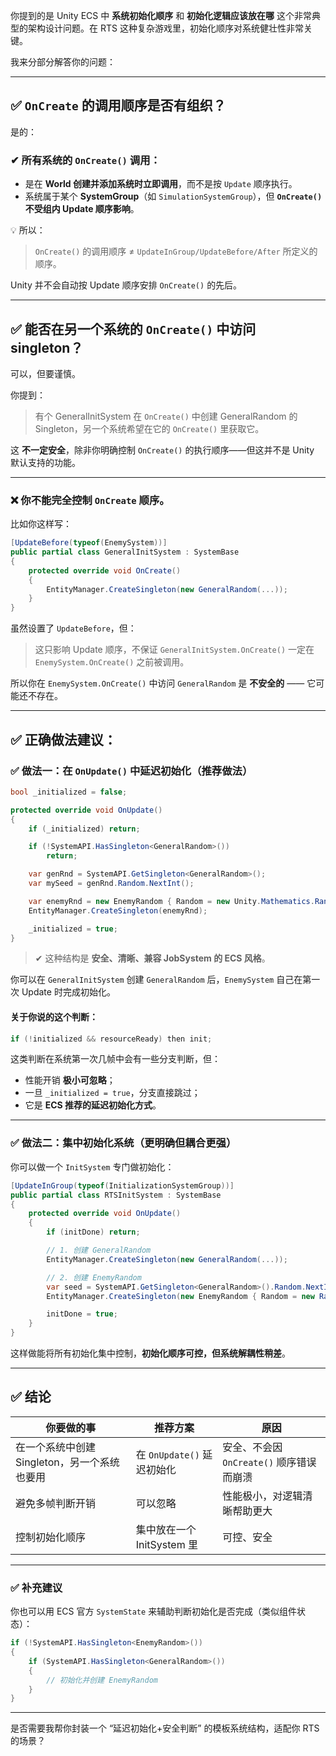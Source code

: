 你提到的是 Unity ECS 中 **系统初始化顺序** 和 **初始化逻辑应该放在哪** 这个非常典型的架构设计问题。在 RTS 这种复杂游戏里，初始化顺序对系统健壮性非常关键。

我来分部分解答你的问题：

---

## ✅ `OnCreate` 的调用顺序是否有组织？

是的：

### ✔ 所有系统的 `OnCreate()` 调用：

- 是在 **World 创建并添加系统时立即调用**，而不是按 `Update` 顺序执行。
- 系统属于某个 **SystemGroup**（如 `SimulationSystemGroup`），但 **`OnCreate()` 不受组内 Update 顺序影响**。

💡 所以：

> `OnCreate()` 的调用顺序 ≠ `UpdateInGroup/UpdateBefore/After` 所定义的顺序。

Unity 并不会自动按 Update 顺序安排 `OnCreate()` 的先后。

---

## ✅ 能否在另一个系统的 `OnCreate()` 中访问 singleton？

可以，但要谨慎。

你提到：

> 有个 GeneralInitSystem 在 `OnCreate()` 中创建 GeneralRandom 的 Singleton，另一个系统希望在它的 `OnCreate()` 里获取它。

这 **不一定安全**，除非你明确控制 `OnCreate()` 的执行顺序——但这并不是 Unity 默认支持的功能。

---

### ❌ 你不能完全控制 `OnCreate` 顺序。

比如你这样写：

```csharp
[UpdateBefore(typeof(EnemySystem))]
public partial class GeneralInitSystem : SystemBase
{
    protected override void OnCreate()
    {
        EntityManager.CreateSingleton(new GeneralRandom(...));
    }
}
```

虽然设置了 `UpdateBefore`，但：
> 这只影响 Update 顺序，不保证 `GeneralInitSystem.OnCreate()` 一定在 `EnemySystem.OnCreate()` 之前被调用。

所以你在 `EnemySystem.OnCreate()` 中访问 `GeneralRandom` 是 **不安全的** —— 它可能还不存在。

---

## ✅ 正确做法建议：

### ✅ 做法一：在 `OnUpdate()` 中延迟初始化（推荐做法）

```csharp
bool _initialized = false;

protected override void OnUpdate()
{
    if (_initialized) return;

    if (!SystemAPI.HasSingleton<GeneralRandom>())
        return;

    var genRnd = SystemAPI.GetSingleton<GeneralRandom>();
    var mySeed = genRnd.Random.NextInt();

    var enemyRnd = new EnemyRandom { Random = new Unity.Mathematics.Random((uint)mySeed) };
    EntityManager.CreateSingleton(enemyRnd);

    _initialized = true;
}
```

> ✔ 这种结构是 **安全、清晰、兼容 JobSystem 的 ECS 风格**。

你可以在 `GeneralInitSystem` 创建 `GeneralRandom` 后，`EnemySystem` 自己在第一次 Update 时完成初始化。

#### 关于你说的这个判断：

```csharp
if (!initialized && resourceReady) then init;
```

这类判断在系统第一次几帧中会有一些分支判断，但：
- 性能开销 **极小可忽略**；
- 一旦 `_initialized = true`，分支直接跳过；
- 它是 **ECS 推荐的延迟初始化方式**。

---

### ✅ 做法二：集中初始化系统（更明确但耦合更强）

你可以做一个 `InitSystem` 专门做初始化：

```csharp
[UpdateInGroup(typeof(InitializationSystemGroup))]
public partial class RTSInitSystem : SystemBase
{
    protected override void OnUpdate()
    {
        if (initDone) return;

        // 1. 创建 GeneralRandom
        EntityManager.CreateSingleton(new GeneralRandom(...));

        // 2. 创建 EnemyRandom
        var seed = SystemAPI.GetSingleton<GeneralRandom>().Random.NextInt();
        EntityManager.CreateSingleton(new EnemyRandom { Random = new Random((uint)seed) });

        initDone = true;
    }
}
```

这样做能将所有初始化集中控制，**初始化顺序可控，但系统解耦性稍差**。

---

## ✅ 结论

| 你要做的事 | 推荐方案 | 原因 |
|------------|----------|------|
| 在一个系统中创建 Singleton，另一个系统也要用 | 在 `OnUpdate()` 延迟初始化 | 安全、不会因 `OnCreate()` 顺序错误而崩溃 |
| 避免多帧判断开销 | 可以忽略 | 性能极小，对逻辑清晰帮助更大 |
| 控制初始化顺序 | 集中放在一个 InitSystem 里 | 可控、安全 |

---

### ✅ 补充建议

你也可以用 ECS 官方 `SystemState` 来辅助判断初始化是否完成（类似组件状态）：

```csharp
if (!SystemAPI.HasSingleton<EnemyRandom>())
{
    if (SystemAPI.HasSingleton<GeneralRandom>())
    {
        // 初始化并创建 EnemyRandom
    }
}
```

---

是否需要我帮你封装一个 “延迟初始化+安全判断” 的模板系统结构，适配你 RTS 的场景？